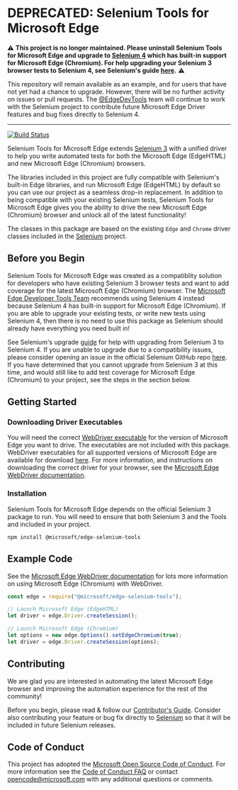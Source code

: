 # DEPRECATED: Selenium Tools for Microsoft Edge

<a name="deprecation"></a>
:warning: **This project is no longer maintained. Please uninstall Selenium Tools for Microsoft Edge and upgrade to [Selenium 4](https://www.selenium.dev/) which has built-in support for Microsoft Edge (Chromium). For help upgrading your Selenium 3 browser tests to Selenium 4, see Selenium's guide [here](https://www.selenium.dev/documentation/webdriver/getting_started/upgrade_to_selenium_4/).** :warning:

This repository will remain available as an example, and for users that have not yet had a chance to upgrade. However, there will be no further activity on issues or pull requests. The [@EdgeDevTools](https://twitter.com/EdgeDevTools) team will continue to work with the Selenium project to contribute future Microsoft Edge Driver features and bug fixes directly to Selenium 4.

* * * 

[![Build Status](https://dev.azure.com/ms/edge-selenium-tools/_apis/build/status/microsoft.edge-selenium-tools?branchName=master)](https://dev.azure.com/ms/edge-selenium-tools/_build/latest?definitionId=345&branchName=master)

Selenium Tools for Microsoft Edge extends [Selenium 3](https://github.com/SeleniumHQ/selenium/releases/tag/selenium-3.141.59) with a unified driver to help you write automated tests for both the Microsoft Edge (EdgeHTML) and new Microsoft Edge (Chromium) browsers.

The libraries included in this project are fully compatible with Selenium's built-in Edge libraries, and run Microsoft Edge (EdgeHTML) by default so you can use our project as a seamless drop-in replacement. In addition to being compatible with your existing Selenium tests, Selenium Tools for Microsoft Edge gives you the ability to drive the new Microsoft Edge (Chromium) browser and unlock all of the latest functionality!

The classes in this package are based on the existing ``Edge`` and ``Chrome`` driver classes included in the [Selenium](https://github.com/SeleniumHQ/selenium) project.

## Before you Begin

Selenium Tools for Microsoft Edge was created as a compatiblity solution for developers who have existing Selenium 3 browser tests and want to add coverage for the latest Microsoft Edge (Chromium) browser. The [Microsoft Edge Developer Tools Team](https://twitter.com/EdgeDevTools) recommends using Selenium 4 instead because Selenium 4 has built-in support for Microsoft Edge (Chromium). If you are able to upgrade your existing tests, or write new tests using Selenium 4, then there is no need to use this package as Selenium should already have everything you need built in!

See Selenium's upgrade [guide](https://www.selenium.dev/documentation/webdriver/getting_started/upgrade_to_selenium_4/) for help with upgrading from Selenium 3 to Selenium 4. If you are unable to upgrade due to a compatibility issues, please consider opening an issue in the official Selenium GitHub repo [here](https://github.com/SeleniumHQ/selenium/issues). If you have determined that you cannot upgrade from Selenium 3 at this time, and would still like to add test coverage for Microsoft Edge (Chromium) to your project, see the steps in the section below.

## Getting Started

### Downloading Driver Executables

You will need the correct [WebDriver executable][webdriver-download] for the version of Microsoft Edge you want to drive. The executables are not included with this package. WebDriver executables for all supported versions of Microsoft Edge are available for download [here][webdriver-download]. For more information, and instructions on downloading the correct driver for your browser, see the [Microsoft Edge WebDriver documentation][webdriver-chromium-docs].

### Installation

Selenium Tools for Microsoft Edge depends on the official Selenium 3 package to run. You will need to ensure that both Selenium 3 and the Tools and included in your project.

```
npm install @microsoft/edge-selenium-tools
```

## Example Code

See the [Microsoft Edge WebDriver documentation][webdriver-chromium-docs] for lots more information on using Microsoft Edge (Chromium) with WebDriver.

```js
const edge = require("@microsoft/edge-selenium-tools");

// Launch Microsoft Edge (EdgeHTML)
let driver = edge.Driver.createSession();

// Launch Microsoft Edge (Chromium)
let options = new edge.Options().setEdgeChromium(true);
let driver = edge.Driver.createSession(options);
```

## Contributing

We are glad you are interested in automating the latest Microsoft Edge browser and improving the automation experience for the rest of the community!

Before you begin, please read & follow our [Contributor's Guide](CONTRIBUTING.md). Consider also contributing your feature or bug fix directly to [Selenium](https://github.com/SeleniumHQ/selenium) so that it will be included in future Selenium releases.

## Code of Conduct

This project has adopted the [Microsoft Open Source Code of Conduct][conduct-code].
For more information see the [Code of Conduct FAQ][conduct-FAQ] or contact [opencode@microsoft.com][conduct-email] with any additional questions or comments.

[webdriver-download]: https://developer.microsoft.com/en-us/microsoft-edge/tools/webdriver/
[webdriver-chromium-docs]: https://docs.microsoft.com/en-us/microsoft-edge/webdriver-chromium
[conduct-code]: https://opensource.microsoft.com/codeofconduct/
[conduct-FAQ]: https://opensource.microsoft.com/codeofconduct/faq/
[conduct-email]: mailto:opencode@microsoft.com
